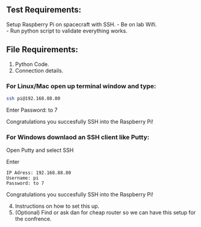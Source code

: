 ## Test Requirements:
Setup Raspberry Pi on spacecraft with SSH. 
    - Be on lab Wifi.  
    - Run python script to validate everything works.

## File Requirements:
1. Python Code.  
2. Connection details.


### For Linux/Mac open up terminal window and type:
```bash
ssh pi@192.168.88.80
```
Enter Password: to 7 

Congratulations you succesfully SSH into the Raspberry Pi! 

### For Windows downlaod an SSH client like Putty:
Open Putty and select SSH

Enter
```
IP Adress: 192.168.88.80
Username: pi
Password: to 7
```
Congratulations you succesfully SSH into the Raspberry Pi! 

4. Instructions on how to set this up.
5. (Optional) Find or ask dan for cheap router so we can have this setup for the confrence.
